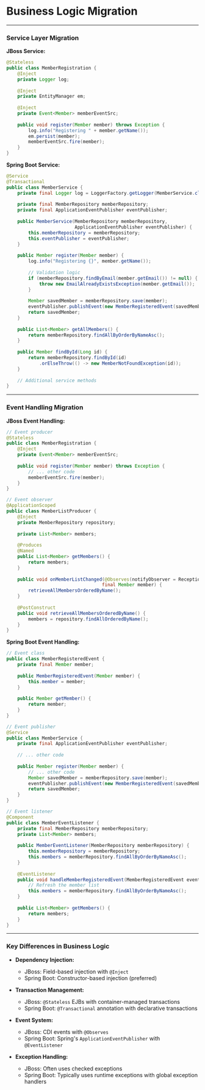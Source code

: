 # Business Logic Migration

---

### Service Layer Migration

**JBoss Service:**
```java
@Stateless
public class MemberRegistration {
    @Inject
    private Logger log;
    
    @Inject
    private EntityManager em;
    
    @Inject
    private Event<Member> memberEventSrc;
    
    public void register(Member member) throws Exception {
        log.info("Registering " + member.getName());
        em.persist(member);
        memberEventSrc.fire(member);
    }
}
```

**Spring Boot Service:**
```java
@Service
@Transactional
public class MemberService {
    private final Logger log = LoggerFactory.getLogger(MemberService.class);
    
    private final MemberRepository memberRepository;
    private final ApplicationEventPublisher eventPublisher;
    
    public MemberService(MemberRepository memberRepository, 
                         ApplicationEventPublisher eventPublisher) {
        this.memberRepository = memberRepository;
        this.eventPublisher = eventPublisher;
    }
    
    public Member register(Member member) {
        log.info("Registering {}", member.getName());
        
        // Validation logic
        if (memberRepository.findByEmail(member.getEmail()) != null) {
            throw new EmailAlreadyExistsException(member.getEmail());
        }
        
        Member savedMember = memberRepository.save(member);
        eventPublisher.publishEvent(new MemberRegisteredEvent(savedMember));
        return savedMember;
    }
    
    public List<Member> getAllMembers() {
        return memberRepository.findAllByOrderByNameAsc();
    }
    
    public Member findById(Long id) {
        return memberRepository.findById(id)
            .orElseThrow(() -> new MemberNotFoundException(id));
    }
    
    // Additional service methods
}
```

---

### Event Handling Migration

**JBoss Event Handling:**
```java
// Event producer
@Stateless
public class MemberRegistration {
    @Inject
    private Event<Member> memberEventSrc;
    
    public void register(Member member) throws Exception {
        // ... other code
        memberEventSrc.fire(member);
    }
}

// Event observer
@ApplicationScoped
public class MemberListProducer {
    @Inject
    private MemberRepository repository;
    
    private List<Member> members;
    
    @Produces
    @Named
    public List<Member> getMembers() {
        return members;
    }
    
    public void onMemberListChanged(@Observes(notifyObserver = Reception.IF_EXISTS) 
                                   final Member member) {
        retrieveAllMembersOrderedByName();
    }
    
    @PostConstruct
    public void retrieveAllMembersOrderedByName() {
        members = repository.findAllOrderedByName();
    }
}
```

**Spring Boot Event Handling:**
```java
// Event class
public class MemberRegisteredEvent {
    private final Member member;
    
    public MemberRegisteredEvent(Member member) {
        this.member = member;
    }
    
    public Member getMember() {
        return member;
    }
}

// Event publisher
@Service
public class MemberService {
    private final ApplicationEventPublisher eventPublisher;
    
    // ... other code
    
    public Member register(Member member) {
        // ... other code
        Member savedMember = memberRepository.save(member);
        eventPublisher.publishEvent(new MemberRegisteredEvent(savedMember));
        return savedMember;
    }
}

// Event listener
@Component
public class MemberEventListener {
    private final MemberRepository memberRepository;
    private List<Member> members;
    
    public MemberEventListener(MemberRepository memberRepository) {
        this.memberRepository = memberRepository;
        this.members = memberRepository.findAllByOrderByNameAsc();
    }
    
    @EventListener
    public void handleMemberRegisteredEvent(MemberRegisteredEvent event) {
        // Refresh the member list
        this.members = memberRepository.findAllByOrderByNameAsc();
    }
    
    public List<Member> getMembers() {
        return members;
    }
}
```

---

### Key Differences in Business Logic

- **Dependency Injection:**
  - JBoss: Field-based injection with `@Inject`
  - Spring Boot: Constructor-based injection (preferred)

- **Transaction Management:**
  - JBoss: `@Stateless` EJBs with container-managed transactions
  - Spring Boot: `@Transactional` annotation with declarative transactions

- **Event System:**
  - JBoss: CDI events with `@Observes`
  - Spring Boot: Spring's `ApplicationEventPublisher` with `@EventListener`

- **Exception Handling:**
  - JBoss: Often uses checked exceptions
  - Spring Boot: Typically uses runtime exceptions with global exception handlers
